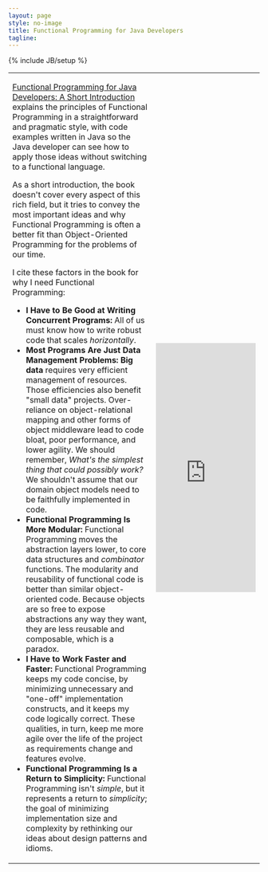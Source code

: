 ```yaml
---
layout: page
style: no-image
title: Functional Programming for Java Developers
tagline:
---
```

{% include JB/setup %}

<table>
<tr>
<td>
<p><a href="https://shop.oreilly.com/product/0636920021667.do" target="fpjava">Functional Programming for Java Developers: A Short Introduction</a> explains the principles of <span class="keyword">Functional Programming</span> in a straightforward and pragmatic style, with code examples written in Java so the Java developer can see how to apply those ideas without switching to a functional language.</p>

<p>As a short introduction, the book doesn't cover every aspect of this rich field, but it tries to convey the most important ideas and why <span class="keyword">Functional Programming</span> is often a better fit than <span class="keyword">Object-Oriented Programming</span> for the problems of our time.</p>

<p>I cite these factors in the book for why I need <span class="keyword">Functional Programming</span>:</p>
<ul>
<li><b>I Have to Be Good at Writing Concurrent Programs:</b> All of us must know how to write robust code that scales <em>horizontally</em>.</li>
<li><b>Most Programs Are Just Data Management Problems:</b> <b>Big data</b> requires very efficient management of resources. Those efficiencies also benefit "small data" projects. Over-reliance on object-relational mapping and other forms of object middleware lead to code bloat, poor performance, and lower agility. We should remember, <em>What's the simplest thing that could possibly work?</em> We shouldn't assume that our domain object models need to be faithfully implemented in code.</li>
<li><b>Functional Programming Is More Modular:</b> <span class="keyword">Functional Programming</span> moves the abstraction layers lower, to core data structures and <em>combinator</em> functions. The modularity and reusability of functional code is better than similar object-oriented code. Because objects are so free to expose abstractions any way they want, they are less reusable and composable, which is a paradox.</li>
<li><b>I Have to Work Faster and Faster:</b> <span class="keyword">Functional Programming</span> keeps my code concise, by minimizing unnecessary and "one-off" implementation constructs, and it keeps my code logically correct. These qualities, in turn, keep me more agile over the life of the project as requirements change and features evolve.</li>
<li><b>Functional Programming Is a Return to Simplicity:</b> <span class="keyword">Functional Programming</span> isn't <em>simple</em>, but it represents a return to <em>simplicity</em>; the goal of minimizing implementation size and complexity by rethinking our ideas about design patterns and idioms.</li>
</ul>

</td>
<td class="prog-scala-cover-cell">
    <iframe src="https://www.oreilly.com/authors/widgets/819.html" height="500px" width="200px" scrolling="no" frameborder="0"></iframe>
    <!-- <a href="https://shop.oreilly.com/product/0636920021667.do" target="fpjava"><img src="/assets/images/FPforJavaDevsCover_256x337.png" alt="Functional Programming for Java Developers: A Short Introduction"/></a> -->
</td>
</tr>
</table>
